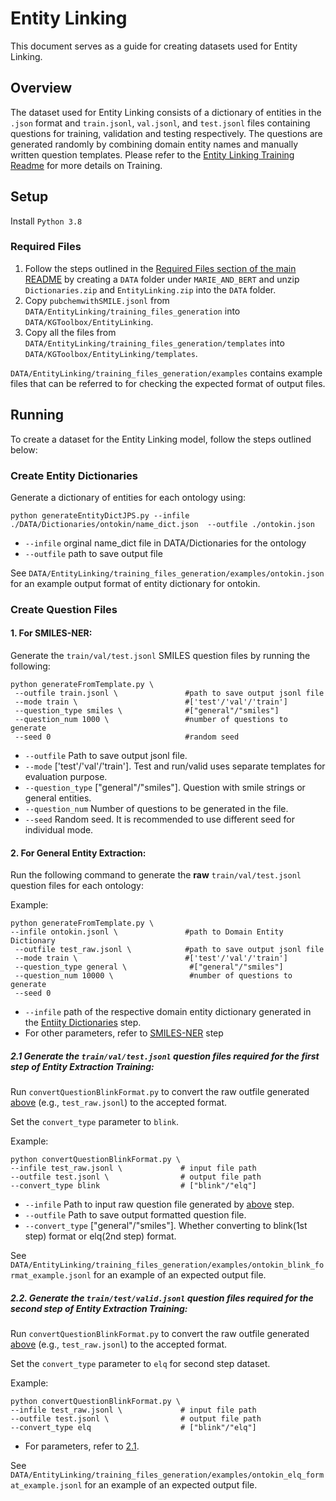 # Entity Linking 
This document serves as a guide for creating datasets used for Entity Linking.

## Overview
The dataset used for Entity Linking consists of a dictionary of entities in the `.json` format and `train.jsonl`, `val.jsonl`, and 
`test.jsonl` files containing questions for training, validation and testing respectively. The questions are generated randomly by combining domain entity names and manually written question templates. Please refer to the 
[Entity Linking Training Readme](../../Training/EntityLinking/readme.md) for more details on Training.

## Setup
Install `Python 3.8`

### Required Files
1. Follow the steps outlined in the [Required Files section of the main README](../../readme.md#required-files) by creating a `DATA` folder under `MARIE_AND_BERT` and unzip `Dictionaries.zip` and `EntityLinking.zip` into the `DATA` folder.
2. Copy `pubchemwithSMILE.jsonl` from `DATA/EntityLinking/training_files_generation` into `DATA/KGToolbox/EntityLinking`.
3. Copy all the files from `DATA/EntityLinking/training_files_generation/templates` into `DATA/KGToolbox/EntityLinking/templates`.

`DATA/EntityLinking/training_files_generation/examples` contains example files that can be referred to for checking the expected 
format of output files.

## Running
To create a dataset for the Entity Linking model, follow the steps outlined below:

### Create Entity Dictionaries

Generate a dictionary of entities for each ontology using:
```
python generateEntityDictJPS.py --infile ./DATA/Dictionaries/ontokin/name_dict.json  --outfile ./ontokin.json
```
* `--infile`  orginal name_dict file in DATA/Dictionaries for the ontology
* `--outfile` path to save output file

See `DATA/EntityLinking/training_files_generation/examples/ontokin.json` for an example output format of entity dictionary for ontokin.

### Create Question Files
#### 1. For SMILES-NER:

Generate the `train/val/test.jsonl` SMILES question files by running the following:
```
python generateFromTemplate.py \
 --outfile train.jsonl \               #path to save output jsonl file
 --mode train \                        #['test'/'val'/'train']
 --question_type smiles \              #["general"/"smiles"]
 --question_num 1000 \                 #number of questions to generate
 --seed 0                              #random seed
```
* `--outfile` Path to save output jsonl file.
* `--mode` ['test'/'val'/'train']. Test and run/valid uses separate templates for evaluation purpose.
* `--question_type` ["general"/"smiles"]. Question with smile strings or general entities.
* `--question_num` Number of questions to be generated in the file. 
* `--seed` Random seed. It is recommended to use different seed for individual mode.

#### 2. For General Entity Extraction: 

Run the following command to generate the <b>raw</b> `train/val/test.jsonl` question files for each ontology:

Example:
```
python generateFromTemplate.py \
--infile ontokin.jsonl \               #path to Domain Entity Dictionary
 --outfile test_raw.jsonl \            #path to save output jsonl file
 --mode train \                        #['test'/'val'/'train']
 --question_type general \              #["general"/"smiles"]
 --question_num 10000 \                 #number of questions to generate
 --seed 0
```
* `--infile` path of the respective domain entity dictionary generated in the [Entiity Dictionaries](#entity-dictionary) step.
* For other parameters, refer to [SMILES-NER](#1.-for-smiles-ner:) step

##### 2.1 Generate the `train/val/test.jsonl` question files required for the first step of Entity Extraction Training:

Run `convertQuestionBlinkFormat.py` to convert the raw outfile generated [above](#2-for-general-entity-extraction) (e.g., `test_raw.jsonl`) to the accepted format. 

Set the `convert_type` parameter to `blink`.

Example:
```
python convertQuestionBlinkFormat.py \
--infile test_raw.jsonl \             # input file path
--outfile test.jsonl \                # output file path
--convert_type blink                  # ["blink"/"elq"]
```
* `--infile` Path to input raw question file generated by [above](#2-for-general-entity-extraction) step.
* `--outfile` Path to save output formatted question file.
* `--convert_type` ["general"/"smiles"]. Whether converting to blink(1st step) format or elq(2nd step) format. 

See `DATA/EntityLinking/training_files_generation/examples/ontokin_blink_format_example.jsonl` for an example of an expected output file.


##### 2.2. Generate the `train/test/valid.jsonl` question files required for the second step of Entity Extraction Training:   

Run `convertQuestionBlinkFormat.py` to convert the raw outfile generated [above](#2-for-general-entity-extraction) (e.g., `test_raw.jsonl`) to the accepted format.

Set the `convert_type` parameter to `elq` for second step dataset.

Example:
```
python convertQuestionBlinkFormat.py \
--infile test_raw.jsonl \             # input file path
--outfile test.jsonl \                # output file path
--convert_type elq                    # ["blink"/"elq"]
```
* For parameters, refer to [2.1](#2.1.Generate-the-train/val/test.jsonl-question-files-required-for-the-first-step-of-Entity-Extraction-Training).

See `DATA/EntityLinking/training_files_generation/examples/ontokin_elq_format_example.jsonl` for an example of an expected output file.